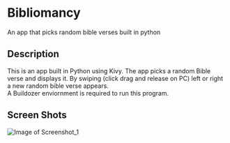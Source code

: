 # Bibliomancy
An app that picks random bible verses built in python

## Description
This is an app built in Python using Kivy. The app picks a random Bible verse and displays it. By swiping (click drag and release on PC) left or right a new random bible verse appears.  
A Buildozer enviornment is required to run this program. 

## Screen Shots

![Image of Screenshot_1](https://github.com/Grivois/Bibliomancy/tree/main/Assets/Screenshot_1.png?raw=true)  

